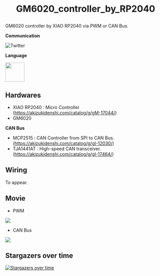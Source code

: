 # <p align=center>GM6020_controller_by_RP2040</p>
GM6020 controller by XIAO RP2040 via PWM or CAN Bus.

**Communication**

<a style="text-decoration: none" href="https://twitter.com/hogelungfish_" target="_blank">
    <img src="https://img.shields.io/badge/twitter-%40hogelungfish_-1da1f2.svg" alt="Twitter">
</a>
<p>

**Language**
<p>
<img src="https://cdn.jsdelivr.net/gh/devicons/devicon/icons/arduino/arduino-original-wordmark.svg"  width="60"/>
<p>

## Hardwares
    
 * XIAO RP2040  : Micro Controller (https://akizukidenshi.com/catalog/g/gM-17044/)
 * GM6020
    
 **CAN Bus**
 * MCP2515      : CAN Controller from SPI to CAN Bus. (https://akizukidenshi.com/catalog/g/gI-12030/)
 * TJA1441AT    : High-speed CAN transceiver. (https://akizukidenshi.com/catalog/g/gI-17464/)
    
    
## Wiring
    
 To appear.
    
    
## Movie
    
* PWM
    
[![](https://img.youtube.com/vi/O0H56NH25rc/0.jpg)](https://www.youtube.com/watch?v=O0H56NH25rc)
    
* CAN Bus
    
[![](https://img.youtube.com/vi/YfDJlHHAg7c/0.jpg)](https://youtube.com/shorts/YfDJlHHAg7c?feature=share)

## Stargazers over time
[![Stargazers over time](https://starchart.cc/KRproject-tech/GM6020_controller_by_RP2040.svg?variant=adaptive)](https://starchart.cc/KRproject-tech/GM6020_controller_by_RP2040)

